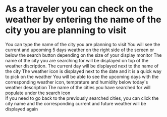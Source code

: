 # As a traveler you can check on the weather by entering the name of the city you are planning to visit 
You can type the name of the city you are planning to visit
You will see the current and upcoming 5 days weather on the right side of the screen or below the search button depending on the size of your display monitor 
The name of the city you are searching for will be displayed on top of the weather discription. 
The current day will be displayed next to the name of the city 
The weather icon is displayed next to the date and it is a quick way to pick on the weather 
You will be able to see the upcoming days with the corresponding weather icon, temprature and humidity below today's weather description 
The name of the cities you have searched for will populate under the search icon  
If you need to go back to the previously searched cities, you can click the city name and the corresponding current and future weather will be displayed again 